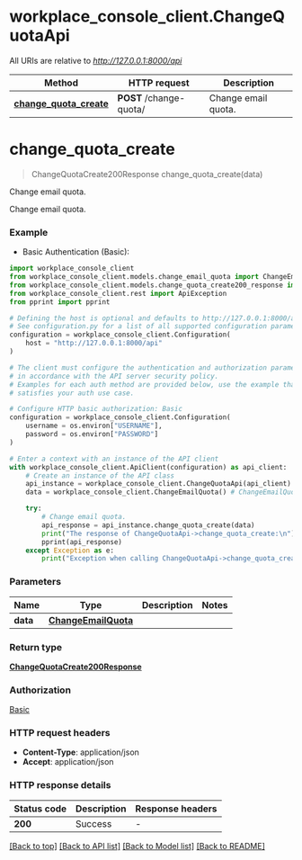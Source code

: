 # workplace_console_client.ChangeQuotaApi

All URIs are relative to *http://127.0.0.1:8000/api*

Method | HTTP request | Description
------------- | ------------- | -------------
[**change_quota_create**](ChangeQuotaApi.md#change_quota_create) | **POST** /change-quota/ | Change email quota.


# **change_quota_create**
> ChangeQuotaCreate200Response change_quota_create(data)

Change email quota.

Change email quota.

### Example

* Basic Authentication (Basic):

```python
import workplace_console_client
from workplace_console_client.models.change_email_quota import ChangeEmailQuota
from workplace_console_client.models.change_quota_create200_response import ChangeQuotaCreate200Response
from workplace_console_client.rest import ApiException
from pprint import pprint

# Defining the host is optional and defaults to http://127.0.0.1:8000/api
# See configuration.py for a list of all supported configuration parameters.
configuration = workplace_console_client.Configuration(
    host = "http://127.0.0.1:8000/api"
)

# The client must configure the authentication and authorization parameters
# in accordance with the API server security policy.
# Examples for each auth method are provided below, use the example that
# satisfies your auth use case.

# Configure HTTP basic authorization: Basic
configuration = workplace_console_client.Configuration(
    username = os.environ["USERNAME"],
    password = os.environ["PASSWORD"]
)

# Enter a context with an instance of the API client
with workplace_console_client.ApiClient(configuration) as api_client:
    # Create an instance of the API class
    api_instance = workplace_console_client.ChangeQuotaApi(api_client)
    data = workplace_console_client.ChangeEmailQuota() # ChangeEmailQuota | 

    try:
        # Change email quota.
        api_response = api_instance.change_quota_create(data)
        print("The response of ChangeQuotaApi->change_quota_create:\n")
        pprint(api_response)
    except Exception as e:
        print("Exception when calling ChangeQuotaApi->change_quota_create: %s\n" % e)
```



### Parameters


Name | Type | Description  | Notes
------------- | ------------- | ------------- | -------------
 **data** | [**ChangeEmailQuota**](ChangeEmailQuota.md)|  | 

### Return type

[**ChangeQuotaCreate200Response**](ChangeQuotaCreate200Response.md)

### Authorization

[Basic](../README.md#Basic)

### HTTP request headers

 - **Content-Type**: application/json
 - **Accept**: application/json

### HTTP response details

| Status code | Description | Response headers |
|-------------|-------------|------------------|
**200** | Success |  -  |

[[Back to top]](#) [[Back to API list]](../README.md#documentation-for-api-endpoints) [[Back to Model list]](../README.md#documentation-for-models) [[Back to README]](../README.md)

